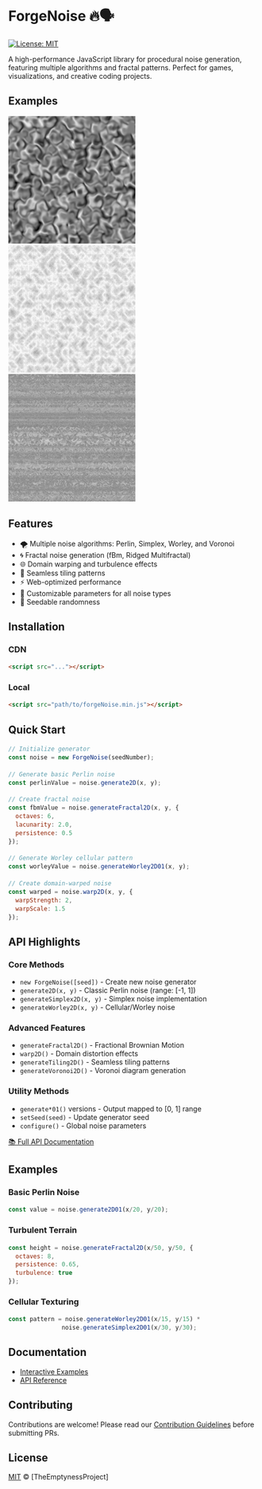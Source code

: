 # ForgeNoise 🔥🗣

[![License: MIT](https://img.shields.io/badge/License-MIT-blue.svg)](https://opensource.org/licenses/MIT)

A high-performance JavaScript library for procedural noise generation, featuring multiple algorithms and fractal patterns. Perfect for games, visualizations, and creative coding projects.

## Examples

![Domain Warping](https://github.com/TheEmptynessProject/forgeNoise/blob/main/examples/DomainWarping.png)
![Ridged Multifractal](https://github.com/TheEmptynessProject/forgeNoise/blob/main/examples/RidgedMultifractal.png)
![Warped fBm with Turbulence](https://github.com/TheEmptynessProject/forgeNoise/blob/main/examples/WarpedfBmTurbulence.png)

## Features

- 🌪 Multiple noise algorithms: Perlin, Simplex, Worley, and Voronoi
- 🌀 Fractal noise generation (fBm, Ridged Multifractal)
- 🌐 Domain warping and turbulence effects
- 🧮 Seamless tiling patterns
- ⚡ Web-optimized performance
- 🌈 Customizable parameters for all noise types
- 🔢 Seedable randomness

## Installation

### CDN
```html
<script src="..."></script>
```

### Local
```html
<script src="path/to/forgeNoise.min.js"></script>
```

## Quick Start

```javascript
// Initialize generator
const noise = new ForgeNoise(seedNumber);

// Generate basic Perlin noise
const perlinValue = noise.generate2D(x, y);

// Create fractal noise
const fbmValue = noise.generateFractal2D(x, y, {
  octaves: 6,
  lacunarity: 2.0,
  persistence: 0.5
});

// Generate Worley cellular pattern
const worleyValue = noise.generateWorley2D01(x, y);

// Create domain-warped noise
const warped = noise.warp2D(x, y, {
  warpStrength: 2,
  warpScale: 1.5
});
```

## API Highlights

### Core Methods
- `new ForgeNoise([seed])` - Create new noise generator
- `generate2D(x, y)` - Classic Perlin noise (range: [-1, 1])
- `generateSimplex2D(x, y)` - Simplex noise implementation
- `generateWorley2D(x, y)` - Cellular/Worley noise

### Advanced Features
- `generateFractal2D()` - Fractional Brownian Motion
- `warp2D()` - Domain distortion effects
- `generateTiling2D()` - Seamless tiling patterns
- `generateVoronoi2D()` - Voronoi diagram generation

### Utility Methods
- `generate*01()` versions - Output mapped to [0, 1] range
- `setSeed(seed)` - Update generator seed
- `configure()` - Global noise parameters

[📚 Full API Documentation](https://yourapidocs.com)

## Examples

### Basic Perlin Noise
```javascript
const value = noise.generate2D01(x/20, y/20);
```

### Turbulent Terrain
```javascript
const height = noise.generateFractal2D(x/50, y/50, {
  octaves: 8,
  persistence: 0.65,
  turbulence: true
});
```

### Cellular Texturing
```javascript
const pattern = noise.generateWorley2D01(x/15, y/15) * 
               noise.generateSimplex2D01(x/30, y/30);
```

## Documentation

- [Interactive Examples](https://yourexamples.com)
- [API Reference](https://yourapidocs.com)

## Contributing

Contributions are welcome! Please read our 
[Contribution Guidelines](CONTRIBUTING.md) before submitting PRs.

## License

[MIT](LICENSE) © [TheEmptynessProject]

